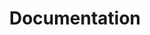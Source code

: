 ---
title: "Documentation"
description: "Documentation to understand and use Hyaline effectively"
sitemap:
  disable: true
---